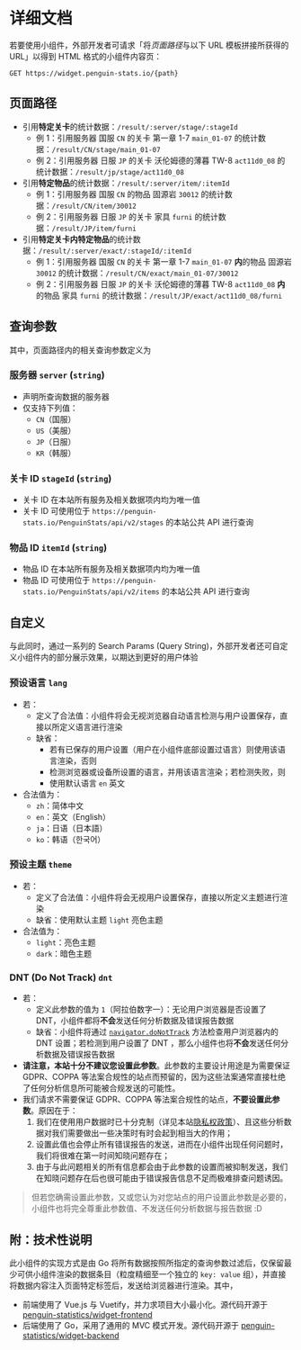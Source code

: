 # 详细文档

若要使用小组件，外部开发者可请求「将*页面路径*与以下 URL 模板拼接所获得的 URL」以得到 HTML 格式的小组件内容页：
```
GET https://widget.penguin-stats.io/{path}
```

## 页面路径
- 引用**特定关卡**的统计数据：`/result/:server/stage/:stageId`
    - 例 1：引用服务器 国服 `CN` 的关卡 第一章 1-7 `main_01-07` 的统计数据：`/result/CN/stage/main_01-07`
    - 例 2：引用服务器 日服 `JP` 的关卡 沃伦姆德的薄暮 TW-8 `act11d0_08` 的统计数据：`/result/jp/stage/act11d0_08`
- 引用**特定物品**的统计数据：`/result/:server/item/:itemId`
    - 例 1：引用服务器 国服 `CN` 的物品 固源岩 `30012` 的统计数据：`/result/CN/item/30012`
    - 例 2：引用服务器 日服 `JP` 的关卡 家具 `furni` 的统计数据：`/result/JP/item/furni`
- 引用**特定关卡内特定物品**的统计数据：`/result/:server/exact/:stageId/:itemId`
    - 例 1：引用服务器 国服 `CN` 的关卡 第一章 1-7 `main_01-07` **内**的物品 固源岩 `30012` 的统计数据：`/result/CN/exact/main_01-07/30012`
    - 例 2：引用服务器 日服 `JP` 的关卡 沃伦姆德的薄暮 TW-8 `act11d0_08` **内**的物品 家具 `furni` 的统计数据：`/result/JP/exact/act11d0_08/furni`

## 查询参数
其中，页面路径内的相关查询参数定义为
### 服务器 `server` (`string`)
- 声明所查询数据的服务器
- 仅支持下列值：
    - `CN`（国服）
    - `US`（美服）
    - `JP`（日服）
    - `KR`（韩服）

### 关卡 ID `stageId` (`string`)
- 关卡 ID 在本站所有服务及相关数据项内均为唯一值
- 关卡 ID 可使用位于 `https://penguin-stats.io/PenguinStats/api/v2/stages` 的本站公共 API 进行查询

### 物品 ID `itemId` (`string`)
- 物品 ID 在本站所有服务及相关数据项内均为唯一值
- 物品 ID 可使用位于 `https://penguin-stats.io/PenguinStats/api/v2/items` 的本站公共 API 进行查询

## 自定义
与此同时，通过一系列的 Search Params (Query String)，外部开发者还可自定义小组件内的部分展示效果，以期达到更好的用户体验

### 预设语言 `lang`
- 若：
    - 定义了合法值：小组件将会无视浏览器自动语言检测与用户设置保存，直接以所定义语言进行渲染
    - 缺省：
        - 若有已保存的用户设置（用户在小组件底部设置过语言）则使用该语言渲染，否则
        - 检测浏览器或设备所设置的语言，并用该语言渲染；若检测失败，则
        - 使用默认语言 `en` 英文
- 合法值为：
    - `zh`：简体中文
    - `en`：英文（English）
    - `ja`：日语（日本語）
    - `ko`：韩语（한국어）

### 预设主题 `theme`
- 若：
    - 定义了合法值：小组件将会无视用户设置保存，直接以所定义主题进行渲染
    - 缺省：使用默认主题 `light` 亮色主题
- 合法值为：
    - `light`：亮色主题
    - `dark`：暗色主题

### DNT (Do Not Track) `dnt`
- 若：
    - 定义此参数的值为 `1`（阿拉伯数字一）：无论用户浏览器是否设置了 DNT，小组件都将**不会**发送任何分析数据及错误报告数据
    - 缺省：小组件将通过 [`navigator.doNotTrack`](https://developer.mozilla.org/en-US/docs/Web/HTTP/Headers/DNT) 方法检查用户浏览器内的 DNT 设置；若检测到用户设置了 DNT ，那么小组件也将**不会**发送任何分析数据及错误报告数据
- **请注意，本站十分不建议您设置此参数**。此参数的主要设计用途是为需要保证 GDPR、COPPA 等法案合规性的站点而预留的，因为这些法案通常直接杜绝了任何分析信息所可能被合规发送的可能性。
- 我们请求不需要保证 GDPR、COPPA 等法案合规性的站点，**不要设置此参数**。原因在于：
    1. 我们在使用用户数据时已十分克制（详见本站[隐私权政策](https://penguin-stats.io/compliance/privacy-zh.html)）、且这些分析数据对我们需要做出一些决策时有时会起到相当大的作用；
    2. 设置此值也会停止所有错误报告的发送，进而在小组件出现任何问题时，我们将很难在第一时间知晓问题存在；
    3. 由于与此问题相关的所有信息都会由于此参数的设置而被抑制发送，我们在知晓问题存在后也很可能由于错误报告信息不足而极难排查问题诱因。
    
> 但若您确需设置此参数，又或您认为对您站点的用户设置此参数是必要的，小组件也将完全尊重此参数值、不发送任何分析数据与报告数据 :D

## 附：技术性说明
此小组件的实现方式是由 Go 将所有数据按照所指定的查询参数过滤后，仅保留最少可供小组件渲染的数据条目（粒度精细至一个独立的 `key: value` 组），并直接将数据内容注入页面特定标签后，发送给浏览器进行渲染。其中，
- 前端使用了 Vue.js 与 Vuetify，并力求项目大小最小化。源代码开源于 [penguin-statistics/widget-frontend](https://github.com/penguin-statistics/widget-frontend)
- 后端使用了 Go，采用了通用的 MVC 模式开发。源代码开源于 [penguin-statistics/widget-backend](https://github.com/penguin-statistics/widget-backend)